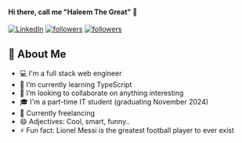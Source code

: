 #### Hi there, call me **"Haleem The Great"** 👋

<p align="left">
  <a href="[https://www.linkedin.com/in/haleembello](https://www.linkedin.com/in/haleembello)"><img alt="LinkedIn" title="LinkedIn" src="https://img.shields.io/badge/-LinkedIn-0077B5?style=for-the-badge&logo=linkedin&logoColor=white"/></a>
  <a href="[https://twitter.com/genialtechie](https://twitter.com/genialtechie)"><img alt="followers" title="Follow me on Twitter" src="https://img.shields.io/twitter/follow/genialtechie?color=55960c&label=Follow&logo=twitter&logoColor=white&style=for-the-badge"/></a>
  <a href="[https://github.com/genialtechie](https://github.com/genialtechie)"><img alt="followers" title="Follow me on Github" src="https://img.shields.io/github/followers/genialtechie?color=236ad3&style=for-the-badge&logo=github&label=Follow"/></a>
</p>

## 📖 About Me
- 💻 I'm a full stack web engineer
- 🌱 I’m currently learning TypeScript
- 👯 I’m looking to collaborate on anything interesting
- 🎓 I'm a part-time IT student (graduating November 2024)
- 👔 Currently freelancing 
- 😄 Adjectives: Cool, smart, funny..
- ⚡ Fun fact: Lionel Messi is the greatest football player to ever exist

